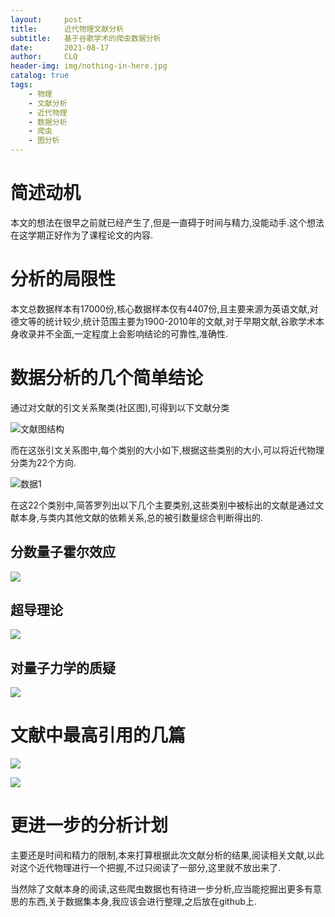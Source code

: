 ```yaml
---
layout:     post
title:      近代物理文献分析
subtitle:   基于谷歌学术的爬虫数据分析
date:       2021-08-17
author:     CLQ
header-img: img/nothing-in-here.jpg
catalog: true
tags:
    - 物理
    - 文献分析
    - 近代物理
    - 数据分析
    - 爬虫
    - 图分析
---
```


# 简述动机

本文的想法在很早之前就已经产生了,但是一直碍于时间与精力,没能动手.这个想法在这学期正好作为了课程论文的内容.

# 分析的局限性

本文总数据样本有17000份,核心数据样本仅有4407份,且主要来源为英语文献,对德文等的统计较少,统计范围主要为1900-2010年的文献,对于早期文献,谷歌学术本身收录并不全面,一定程度上会影响结论的可靠性,准确性.

# 数据分析的几个简单结论


通过对文献的引文关系聚类(社区图),可得到以下文献分类

![文献图结构](https://clq9920.github.io/draw/20210817/d-shuqutu.png)

而在这张引文关系图中,每个类别的大小如下,根据这些类别的大小,可以将近代物理分类为22个方向.

![数据1](https://clq9920.github.io/draw/20210817/d-wenxianhuafe.png)

在这22个类别中,简答罗列出以下几个主要类别,这些类别中被标出的文献是通过文献本身,与类内其他文献的依赖关系,总的被引数量综合判断得出的.

## 分数量子霍尔效应


![](https://clq9920.github.io/draw/20210817/liazihuoer-crop.png)


## 超导理论

![](https://clq9920.github.io/draw/20210817/chaodao.png)


## 对量子力学的质疑

![](https://clq9920.github.io/draw/20210817/EPR-crop.png)

# 文献中最高引用的几篇

![](https://clq9920.github.io/draw/20210817/zuigaobeiyi1.png)


![](https://clq9920.github.io/draw/20210817/zuigaobeiyi2.png)

# 更进一步的分析计划

主要还是时间和精力的限制,本来打算根据此次文献分析的结果,阅读相关文献,以此对这个近代物理进行一个把握,不过只阅读了一部分,这里就不放出来了.

当然除了文献本身的阅读,这些爬虫数据也有待进一步分析,应当能挖掘出更多有意思的东西,关于数据集本身,我应该会进行整理,之后放在github上.

